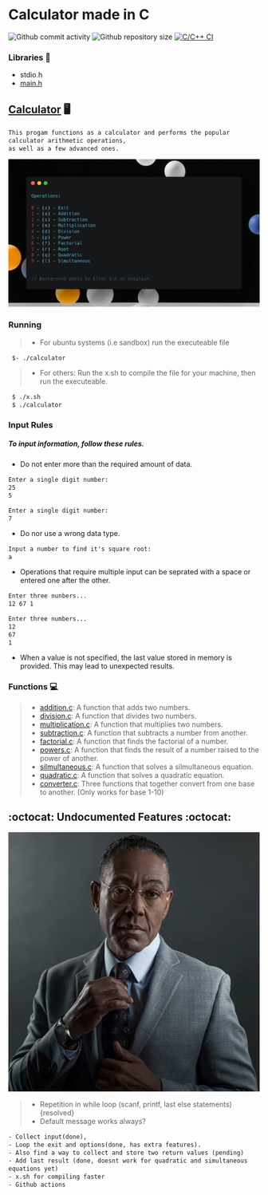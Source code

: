 #	Calculator made in C

![Github commit activity](https://img.shields.io/github/commit-activity/w/Jesulayomy/calculator?style=plastic) ![Github repository size](https://img.shields.io/github/repo-size/Jesulayomy/calculator?style=plastic) [![C/C++ CI](https://github.com/Jesulayomy/calculator/actions/workflows/c-make.yml/badge.svg)](https://github.com/Jesulayomy/calculator/actions/workflows/c-make.yml)

### Libraries :scroll:
- stdio.h
- [main.h](main.h)

## [Calculator](calc.c) :desktop_computer:
```command line
This progam functions as a calculator and performs the popular calculator arithmetic operations, 
as well as a few advanced ones.
```

![Table showing all operations of the calculator](operations.png)
### Running
>- For ubuntu systems (i.e sandbox) run the executeable file
```commandline
 $- ./calculator
```
>- For others:
 Run the x.sh to compile the file for your machine, then run the executeable.
```commandline
 $ ./x.sh
 $ ./calculator
```

### Input Rules
##### To input information, follow these rules.
- Do not enter more than the required amount of data.
```commandline
Enter a single digit number:
25
5
```

```commandline
Enter a single digit number:
7
```
- Do nor use a wrong data type.
```commandline
Input a number to find it's square root:
a
```
- Operations that require multiple input can be seprated with a space or entered one after the other.
```commandline
Enter three nunbers...
12 67 1
```

```commandline
Enter three numbers...
12
67
1
```
- When a value is not specified, the last value stored in memory is provided. This may lead to unexpected results.

### Functions :computer:
>- [addition.c](addition.c):
 A function that adds two numbers.
>- [division.c](division.c):
 A function that divides two numbers.
>- [multiplication.c](multiplication.c):
 A function that multiplies two numbers.
>- [subtraction.c](subtraction.c):
 A function that subtracts a number from another.
>- [factorial.c](factorial.c):
 A function that finds the factorial of a number.
>- [powers.c](powers.c):
 A function that finds the result of a number raised to the power of another.
>- [silmultaneous.c](silmultaneous.c):
 A function that solves a silmultaneous equation.
>- [quadratic.c](quadratic.c):
 A function that solves a quadratic equation.
>- [converter.c](converter.c):
 Three functions that together convert from one base to another. (Only works for base 1-10)

## :octocat: Undocumented Features :octocat:
![feature](feature.jpeg)
>- Repetition in while loop
 (scanf, printf, last else statements){resolved}
>- Default message works always?

```commandline
- Collect input(done), 
- Loop the exit and options(done, has extra features). 
- Also find a way to collect and store two return values (pending)
- Add last result (done, doesnt work for quadratic and simultaneous equations yet)
- x.sh for compiling faster
- Github actions
```
